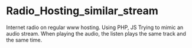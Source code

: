 # Radio_Hosting_similar_stream
Internet radio on regular www hosting. Using PHP, JS Trying to mimic an audio stream. When playing the audio, the listen plays the same track and the same time.
